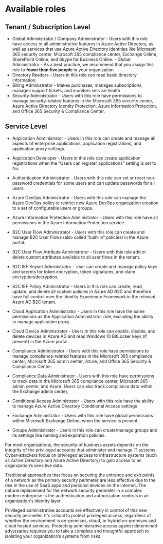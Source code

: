 # Available roles


## Tenant / Subscription Level
- Global Administrator / Company Administrator - Users with this role have access to all administrative features in Azure Active Directory, as well as services that use Azure Active Directory identities like Microsoft 365 security center, Microsoft 365 compliance center, Exchange Online, SharePoint Online, and Skype for Business Online. - Global Administrator - As a best practice, we recommend that you assign this role to **fewer than five people** in your organization
- Directory Readers - Users in this role can read basic directory information.
- Billing Administrator - Makes purchases, manages subscriptions, manages support tickets, and monitors service health
- Security Administrator - Users with this role have permissions to manage security-related features in the Microsoft 365 security center, Azure Active Directory Identity Protection, Azure Information Protection, and Office 365 Security & Compliance Center.

## Service Level
- Application Administrator - Users in this role can create and manage all aspects of enterprise applications, application registrations, and application proxy settings.

- Application Developer - Users in this role can create application registrations when the “Users can register applications” setting is set to No.

- Authentication Administrator - Users with this role can set or reset non-password credentials for some users and can update passwords for all users.

- Azure DevOps Administrator - Users with this role can manage the Azure DevOps policy to restrict new Azure DevOps organization creation to a set of configurable users or groups.

- Azure Information Protection Administrator - Users with this role have all permissions in the Azure Information Protection service.

- B2C User Flow Administrator - Users with this role can create and manage B2C User Flows (also called “built-in” policies) in the Azure portal.

- B2C User Flow Attribute Administrator - Users with this role add or delete custom attributes available to all user flows in the tenant.

- B2C IEF Keyset Administrator - User can create and manage policy keys and secrets for token encryption, token signatures, and claim encryption/decryption.

- B2C IEF Policy Administrator - Users in this role can create, read, update, and delete all custom policies in Azure AD B2C and therefore have full control over the Identity Experience Framework in the relevant Azure AD B2C tenant.

- Cloud Application Administrator - Users in this role have the same permissions as the Application Administrator role, excluding the ability to manage application proxy.

- Cloud Device Administrator - Users in this role can enable, disable, and delete devices in Azure AD and read Windows 10 BitLocker keys (if present) in the Azure portal.

- Compliance Administrator - Users with this role have permissions to manage compliance-related features in the Microsoft 365 compliance center, Microsoft 365 admin center, Azure, and Office 365 Security & Compliance Center.

- Compliance Data Administrator - Users with this role have permissions to track data in the Microsoft 365 compliance center, Microsoft 365 admin center, and Azure. Users can also track compliance data within the Exchange admin center,

- Conditional Access Administrator - Users with this role have the ability to manage Azure Active Directory Conditional Access settings

- Exchange Administrator - Users with this role have global permissions within Microsoft Exchange Online, when the service is present.

- Groups Administrator - Users in this role can create/manage groups and its settings like naming and expiration policies.

For most organizations, the security of business assets depends on the integrity of the privileged accounts that administer and manage IT systems. Cyber-attackers focus on privileged access to infrastructure systems (such as Active Directory and Azure Active Directory) to gain access to an organization’s sensitive data.

Traditional approaches that focus on securing the entrance and exit points of a network as the primary security perimeter are less effective due to the rise in the use of SaaS apps and personal devices on the Internet. The natural replacement for the network security perimeter in a complex modern enterprise is the authentication and authorization controls in an organization's identity layer.

Privileged administrative accounts are effectively in control of this new security perimeter. It's critical to protect privileged access, regardless of whether the environment is on-premises, cloud, or hybrid on-premises and cloud hosted services. Protecting administrative access against determined adversaries requires you to take a complete and thoughtful approach to isolating your organization’s systems from risks.
